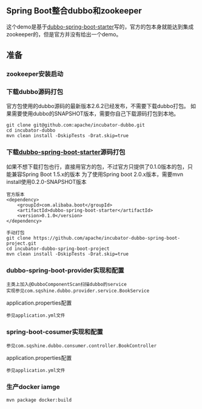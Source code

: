 Spring Boot整合dubbo和zookeeper
---------

这个demo是基于[dubbo-spring-boot-starter](https://github.com/apache/incubator-dubbo-spring-boot-project "悬停显示")写的，官方的包本身就能达到集成zookeeper的，但是官方并没有给出一个demo。

## 准备  
### zookeeper安装启动  
### 下载dubbo源码打包 
官方包使用的dubbo源码的最新版本2.6.2已经发布，不需要下载dubbo打包。
如果需要使用dubbo的SNAPSHOT版本，需要你自己下载源码打包到本地。
```
git clone git@github.com:apache/incubator-dubbo.git
cd incubator-dubbo
mvn clean install -DskipTests -Drat.skip=true
```
### 下载[dubbo-spring-boot-starter](https://github.com/apache/incubator-dubbo-spring-boot-project "https://github.com/apache/incubator-dubbo-spring-boot-project")源码打包  
如果不想下载打包也行，直接用官方的包，不过官方只提供了0.1.0版本的包，只能兼容Spring Boot 1.5.x的版本
为了使用Spring boot 2.0.x版本，需要mvn install使用0.2.0-SNAPSHOT版本

```
官方版本
<dependency>
    <groupId>com.alibaba.boot</groupId>
    <artifactId>dubbo-spring-boot-starter</artifactId>
    <version>0.1.0</version>
</dependency>

手动打包
git clone https://github.com/apache/incubator-dubbo-spring-boot-project.git
cd incubator-dubbo-spring-boot-project
mvn clean install -DskipTests -Drat.skip=true
```
### dubbo-spring-boot-provider实现和配置
```
主类上加入@DubboComponentScan扫描dubbo的service
实现参见com.sqshine.dubbo.provider.service.BookService
```
application.properties配置
```
参见application.yml文件
```

### spring-boot-cosumer实现和配置
```
参见com.sqshine.dubbo.consumer.controller.BookController
```
application.properties配置
```
参见application.yml文件
```

### 生产docker iamge
```
mvn package docker:build 
```
